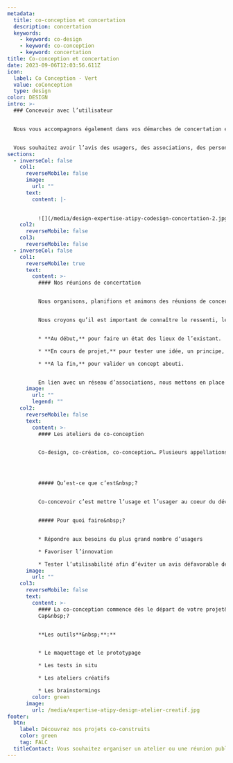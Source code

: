 ```yaml
---
metadata:
  title: co-conception et concertation
  description: concertation
  keywords:
    - keyword: co-design
    - keyword: co-conception
    - keyword: concertation
title: Co-conception et concertation
date: 2023-09-06T12:03:56.611Z
icon:
  label: Co Conception - Vert
  value: coConception
  type: design
color: DESIGN
intro: >-
  ### Concevoir avec l’utilisateur


  Nous vous accompagnons également dans vos démarches de concertation et de co-design auprès des usagers. Par le biais de réunions et d’ateliers, nous échangeons avec les utilisateurs. En plus de l’enrichissement que cela apporte, consulter les utilisateurs de votre produit ou les bénéficiaires de votre service vous assure une bonne compréhension des besoins et un outil final adapté à la diversité de vos cibles.


  Vous souhaitez avoir l’avis des usagers, des associations, des personnes en situation de handicap&nbsp;?
sections:
  - inverseCol: false
    col1:
      reverseMobile: false
      image:
        url: ""
      text:
        content: |-
          

          ![](/media/design-expertise-atipy-codesign-concertation-2.jpg)
    col2:
      reverseMobile: false
    col3:
      reverseMobile: false
  - inverseCol: false
    col1:
      reverseMobile: true
      text:
        content: >-
          #### Nos réunions de concertation


          Nous organisons, planifions et animons des réunions de concertations adaptées à vos besoins en lien avec des associations. 


          Nous croyons qu’il est important de connaître le ressenti, les besoins et les avis des personnes concernées par un outil ou un service. C’est pourquoi ces réunions peuvent avoir lieu à différents moments clefs de votre projet.


          * **Au début,** pour faire un état des lieux de l’existant.

          * **En cours de projet,** pour tester une idée, un principe, un support.

          * **A la fin,** pour valider un concept abouti.


          En lien avec un réseau d’associations, nous mettons en place des réunions sur site ou dans vos bureaux.
      image:
        url: ""
        legend: ""
    col2:
      reverseMobile: false
      text:
        content: >-
          #### Les ateliers de co-conception


          Co-design, co-création, co-conception… Plusieurs appellations sont utilisées mais le principe reste le même&nbsp;: concevoir avec les utilisateurs.




          ##### Qu’est-ce que c’est&nbsp;?


          Co-concevoir c’est mettre l’usage et l’usager au coeur du développement d’un produit, d’un service ou d’un outil de communication. Ce processus implique la participation des utilisateurs dans la phase d’élaboration du concept jusqu’à sa finalisation. Cette méthode est particulièrement intéressante pour répondre aux besoins spécifiques (handicap sensoriel, cognitif, moteur, linguistique…).


          ##### Pour quoi faire&nbsp;?


          * Répondre aux besoins du plus grand nombre d’usagers

          * Favoriser l’innovation

          * Tester l’utilisabilité afin d’éviter un avis défavorable de l’utilisateur en situation de handicap au moment de la finalisation du projet.
      image:
        url: ""
    col3:
      reverseMobile: false
      text:
        content: >-
          #### La co-conception commence dès le départ de votre projet&nbsp;!
          Cap&nbsp;?


          **Les outils**&nbsp;**:**


          * L﻿e maquettage et le prototypage

          * L﻿es tests in situ

          * L﻿es ateliers créatifs

          * Les brainstormings
        color: green
      image:
        url: /media/expertise-atipy-design-atelier-creatif.jpg
footer:
  btn:
    label: Découvrez nos projets co-construits
    color: green
    tag: FALC
  titleContact: Vous souhaitez organiser un atelier ou une réunion publique ?
---
```

